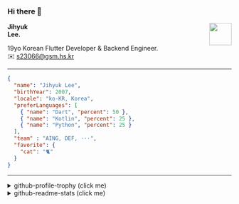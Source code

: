 ### Hi there 👋
<img src="https://github.githubassets.com/images/mona-loading-default.gif" width="50px" align="right">
</a>

**Jihyuk\
Lee.**

19yo Korean Flutter Developer & Backend Engineer.\
✉️ <s23066@gsm.hs.kr>

---

```json
{
  "name": "Jihyuk Lee",
  "birthYear": 2007,
  "locale": "ko-KR, Korea",
  "preferLanguages": [
    { "name": "Dart", "percent": 50 },
    { "name": "Kotlin", "percent": 25 },
    { "name": "Python", "percent": 25 }
  ],
  "team" : "AING, DEF, ···",
  "favorite": {
    "cat": "🐈"
  }
}
```
---
<details>
  <summary>github-profile-trophy (click me)</summary>
  
![](https://github-profile-trophy.vercel.app/?username=withJihyuk&row=1&column=8&theme=nord)
  
</details>
<details>
  <summary>github-readme-stats (click me)</summary>
  
<!--START_SECTION:waka-->
![Code Time](http://img.shields.io/badge/Code%20Time-884%20hrs%2013%20mins-blue)

![Lines of code](https://img.shields.io/badge/%EC%A0%80%EB%8A%94%20%EC%97%AC%ED%83%9C%EA%B9%8C%EC%A7%80%20-680.0%20thousand%20%EC%A4%84%EC%9D%98%20%EC%BD%94%EB%93%9C%EB%A5%BC%20%EC%9E%91%EC%84%B1%ED%96%88%EC%96%B4%EC%9A%94.-blue)

**저는 아침형 인간이에요. 🐤** 

```text
🌞 아침                     670 commits         █████░░░░░░░░░░░░░░░░░░░░   19.82 % 
🌆 낮　                     1183 commits        █████████░░░░░░░░░░░░░░░░   34.99 % 
🌃 저녁                     1218 commits        █████████░░░░░░░░░░░░░░░░   36.02 % 
🌙 밤　                     310 commits         ██░░░░░░░░░░░░░░░░░░░░░░░   09.17 % 
```


📊 **저는 이번주를 이렇게 시간을 보냈어요.** 

```text
🕑︎ Timezone: Asia/Seoul

💬 프로그래밍 언어들: 
Kotlin                   8 hrs 56 mins       █████████████████░░░░░░░░   69.16 % 
Java                     2 hrs 1 min         ████░░░░░░░░░░░░░░░░░░░░░   15.64 % 
YAML                     1 hr 14 mins        ██░░░░░░░░░░░░░░░░░░░░░░░   09.55 % 
Markdown                 25 mins             █░░░░░░░░░░░░░░░░░░░░░░░░   03.33 % 
Gradle                   6 mins              ░░░░░░░░░░░░░░░░░░░░░░░░░   00.88 % 

🔥 에디터들: 
IntelliJ IDEA            12 hrs 52 mins      █████████████████████████   99.70 % 
VS Code                  2 mins              ░░░░░░░░░░░░░░░░░░░░░░░░░   00.30 % 

💻 운영 체제들: 
Mac                      12 hrs 55 mins      █████████████████████████   100.00 % 
```


 Last Updated on 29/05/2025 18:52:23 UTC
<!--END_SECTION:waka-->

</details>

</div>

